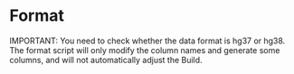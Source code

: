 # Format

IMPORTANT: You need to check whether the data format is hg37 or hg38. The format script will only modify the column names and generate some columns, and will not automatically adjust the Build.
